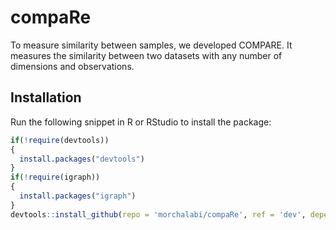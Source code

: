 # compaRe
To measure similarity between samples, we developed COMPARE. It measures the similarity between two datasets with any number of dimensions and observations.

## Installation

Run the following snippet in R or RStudio to install the package:

``` r
if(!require(devtools))
{
  install.packages("devtools")
}
if(!require(igraph))
{
  install.packages("igraph")
}
devtools::install_github(repo = 'morchalabi/compaRe', ref = 'dev', dependencies = T)
```
